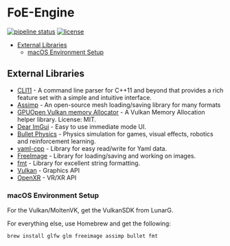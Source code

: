 # FoE-Engine<!-- omit in toc -->

[![pipeline status](https://git.stabletec.com/foe/engine/badges/main/pipeline.svg)](https://git.stabletec.com/foe/engine/commits/main)
[![license](https://img.shields.io/badge/license-Apache%202.0-blue.svg)](https://git.stabletec.com/foe/engine/blob/main/LICENSE)

- [External Libraries](#external-libraries)
  - [macOS Environment Setup](#macos-environment-setup)

## External Libraries

- [CLI11](https://github.com/CLIUtils/CLI11) - A command line parser for C++11 and beyond that provides a rich feature set with a simple and intuitive interface. 
- [Assimp](http://assimp.org/) - An open-source mesh loading/saving library for many formats
- [GPUOpen Vulkan memory Allocator](https://gpuopen.com/gaming-product/vulkan-memory-allocator/) - A Vulkan Memory Allocation helper library. License: MIT.
- [Dear ImGui](https://github.com/ocornut/imgui) - Easy to use immediate mode UI.
- [Bullet Physics](https://pybullet.org) - Physics simulation for games, visual effects, robotics and reinforcement learning.
- [yaml-cpp](https://github.com/jbeder/yaml-cpp) - Library for easy read/write for Yaml data.
- [FreeImage](http://freeimage.sourceforge.net/) - Library for loading/saving and working on images.
- [fmt](https://github.com/fmtlib/fmt) - Library for excellent string formatting.
- [Vulkan](https://www.vulkan.org/) - Graphics API
- [OpenXR](https://www.khronos.org/OpenXR/) - VR/XR API

### macOS Environment Setup

For the Vulkan/MoltenVK, get the VulkanSDK from LunarG.

For everything else, use Homebrew and get the following:
```sh
brew install glfw glm freeimage assimp bullet fmt
```